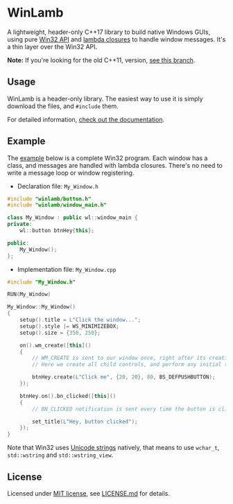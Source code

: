 # WinLamb

A lightweight, header-only C++17 library to build native Windows GUIs, using pure [Win32 API](https://en.wikipedia.org/wiki/Windows_API) and [lambda closures](https://www.cprogramming.com/c++11/c++11-lambda-closures.html) to handle window messages. It's a thin layer over the Win32 API.

**Note:** If you're looking for the old C++11, version, [see this branch](https://github.com/rodrigocfd/winlamb/tree/cpp11).

## Usage

WinLamb is a header-only library. The easiest way to use it is simply download the files, and `#include` them.

For detailed information, [check out the documentation](https://rodrigocfd.github.io/winlamb).

## Example

The [example](https://rodrigocfd.github.io/winlamb/ex02.html) below is a complete Win32 program. Each window has a class, and messages are handled with lambda closures. There's no need to write a message loop or window registering.

* Declaration file: `My_Window.h`

````cpp
#include "winlamb/button.h"
#include "winlamb/window_main.h"

class My_Window : public wl::window_main {
private:
    wl::button btnHey{this};

public:
    My_Window();
};
````

* Implementation file: `My_Window.cpp`

````cpp
#include "My_Window.h"

RUN(My_Window)

My_Window::My_Window()
{
    setup().title = L"Click the window...";
    setup().style |= WS_MINIMIZEBOX;
    setup().size = {350, 250};

    on().wm_create([this]()
    {
        // WM_CREATE is sent to our window once, right after its creation.
        // Here we create all child controls, and perform any initial tasks.

        btnHey.create(L"Click me", {20, 20}, 80, BS_DEFPUSHBUTTON);
    });

    btnHey.on().bn_clicked([this]()
    {
        // BN_CLICKED notification is sent every time the button is clicked.

        set_title(L"Hey, button clicked");
    });
}
````

Note that Win32 uses [Unicode strings](https://docs.microsoft.com/en-us/windows/win32/learnwin32/working-with-strings) natively, that means to use `wchar_t`, `std::wstring` and `std::wstring_view`.

## License

Licensed under [MIT license](https://opensource.org/licenses/MIT), see [LICENSE.md](LICENSE.md) for details.